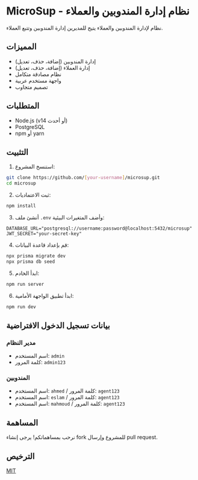 # MicroSup - نظام إدارة المندوبين والعملاء

نظام لإدارة المندوبين والعملاء يتيح للمديرين إدارة المندوبين وتتبع العملاء.

## المميزات

- إدارة المندوبين (إضافة، حذف، تعديل)
- إدارة العملاء (إضافة، حذف، تعديل)
- نظام مصادقة متكامل
- واجهة مستخدم عربية
- تصميم متجاوب

## المتطلبات

- Node.js (v14 أو أحدث)
- PostgreSQL
- npm أو yarn

## التثبيت

1. استنسخ المشروع:
```bash
git clone https://github.com/[your-username]/microsup.git
cd microsup
```

2. ثبت الاعتماديات:
```bash
npm install
```

3. أنشئ ملف `.env` وأضف المتغيرات البيئية:
```env
DATABASE_URL="postgresql://username:password@localhost:5432/microsup"
JWT_SECRET="your-secret-key"
```

4. قم بإعداد قاعدة البيانات:
```bash
npx prisma migrate dev
npx prisma db seed
```

5. ابدأ الخادم:
```bash
npm run server
```

6. ابدأ تطبيق الواجهة الأمامية:
```bash
npm run dev
```

## بيانات تسجيل الدخول الافتراضية

### مدير النظام
- اسم المستخدم: `admin`
- كلمة المرور: `admin123`

### المندوبين
- اسم المستخدم: `ahmed` / كلمة المرور: `agent123`
- اسم المستخدم: `eslam` / كلمة المرور: `agent123`
- اسم المستخدم: `mahmoud` / كلمة المرور: `agent123`

## المساهمة

نرحب بمساهماتكم! يرجى إنشاء fork للمشروع وإرسال pull request.

## الترخيص

[MIT](LICENSE)
